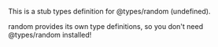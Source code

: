 This is a stub types definition for @types/random (undefined).

random provides its own type definitions, so you don't need @types/random installed!